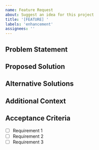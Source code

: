 ```yaml
---
name: Feature Request
about: Suggest an idea for this project
title: '[FEATURE] '
labels: 'enhancement'
assignees: ''
---
```


## Problem Statement
<!-- A clear and concise description of what the problem is. Ex. I'm always frustrated when [...] -->

## Proposed Solution
<!-- A clear and concise description of what you want to happen. -->

## Alternative Solutions
<!-- A clear and concise description of any alternative solutions or features you've considered. -->

## Additional Context
<!-- Add any other relevant context or screenshots about the feature request here. -->

## Acceptance Criteria
<!-- List the requirements that need to be met for this feature to be considered complete. -->
- [ ] Requirement 1
- [ ] Requirement 2
- [ ] Requirement 3
